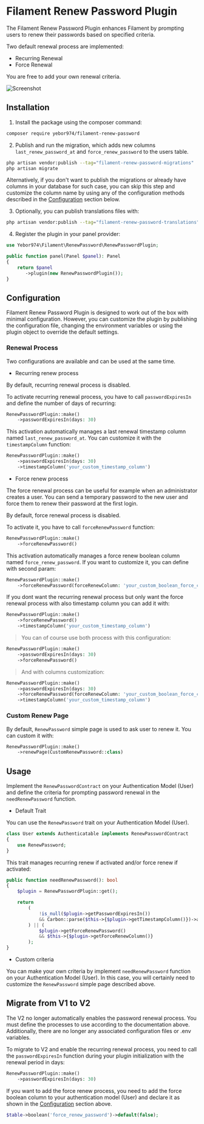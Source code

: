 # Filament Renew Password Plugin

The Filament Renew Password Plugin enhances Filament by prompting users to renew their passwords based on specified criteria.

Two default renewal process are implemented:
- Recurring Renewal
- Force Renewal

You are free to add your own renewal criteria.

![Screenshot](https://julienboyer.re/assets/github/filament-renew-password/screenshot_1.png)

## Installation

1. Install the package using the composer command:

```bash
composer require yebor974/filament-renew-password
```

2. Publish and run the migration, which adds new columns `last_renew_password_at` and `force_renew_password` to the users table.

```bash
php artisan vendor:publish --tag="filament-renew-password-migrations"
php artisan migrate
```

Alternatively, if you don't want to publish the migrations or already have columns in your database for such case, you can skip this step and customize the column name by using any of the configuration methods described in the [Configuration](#configuration) section below.

3. Optionally, you can publish translations files with:
```bash
php artisan vendor:publish --tag="filament-renew-password-translations"
```

4. Register the plugin in your panel provider:

```php
use Yebor974\Filament\RenewPassword\RenewPasswordPlugin;

public function panel(Panel $panel): Panel
{
    return $panel
       ->plugin(new RenewPasswordPlugin());
}
```

## Configuration
Filament Renew Password Plugin is designed to work out of the box with minimal configuration. However, you can customize the plugin by publishing the configuration file, changing the environment variables or using the plugin object to override the default settings.

### Renewal Process

Two configurations are available and can be used at the same time.

- Recurring renew process

By default, recurring renewal process is disabled.

To activate recurring renewal process, you have to call `passwordExpiresIn` and define the number of days of recurring:
```php
RenewPasswordPlugin::make()
    ->passwordExpiresIn(days: 30)
```

This activation automatically manages a last renewal timestamp column named `last_renew_password_at`. You can customize it with the `timestampColumn` function:

```php
RenewPasswordPlugin::make()
    ->passwordExpiresIn(days: 30)
    ->timestampColumn('your_custom_timestamp_column')
```

- Force renew process

The force renewal process can be useful for example when an administrator creates a user. You can send a temporary password to the new user and force them to renew their password at the first login.

By default, force renewal process is disabled.

To activate it, you have to call `forceRenewPassword` function:
```php
RenewPasswordPlugin::make()
    ->forceRenewPassword()
```

This activation automatically manages a force renew boolean column named `force_renew_password`. If you want to customize it, you can define with second param:
```php
RenewPasswordPlugin::make()
    ->forceRenewPassword(forceRenewColumn: 'your_custom_boolean_force_column')
```

If you dont want the recurring renewal process but only want the force renewal process with also timestamp column you can add it with:
```php
RenewPasswordPlugin::make()
    ->forceRenewPassword()
    ->timestampColumn('your_custom_timestamp_column')
```

> You can of course use both process with this configuration:
```php
RenewPasswordPlugin::make()
    ->passwordExpiresIn(days: 30)
    ->forceRenewPassword()
```

> And with columns customization:
```php
RenewPasswordPlugin::make()
    ->passwordExpiresIn(days: 30)
    ->forceRenewPassword(forceRenewColumn: 'your_custom_boolean_force_column')
    ->timestampColumn('your_custom_timestamp_column')
```

### Custom Renew Page

By default, `RenewPassword` simple page is used to ask user to renew it. You can custom it with:
```php
RenewPasswordPlugin::make()
    ->renewPage(CustomRenewPassword::class)
```

## Usage

Implement the `RenewPasswordContract` on your Authentication Model (User) and define the criteria for prompting password renewal in the `needRenewPassword` function.

- Default Trait

You can use the `RenewPassword` trait on your Authentication Model (User).

```php
class User extends Authenticatable implements RenewPasswordContract
{
    use RenewPassword;
}
```

This trait manages recurring renew if activated and/or force renew if activated:
```php
public function needRenewPassword(): bool
{
    $plugin = RenewPasswordPlugin::get();

    return
        (
            !is_null($plugin->getPasswordExpiresIn())
            && Carbon::parse($this->{$plugin->getTimestampColumn()})->addDays($plugin->getPasswordExpiresIn()) < now()
        ) || (
            $plugin->getForceRenewPassword()
            && $this->{$plugin->getForceRenewColumn()}
        );
}
```

- Custom criteria

You can make your own criteria by implement `needRenewPassword` function on your Authentication Model (User).
In this case, you will certainly need to customize the `RenewPassword` simple page described above.

## Migrate from V1 to V2

The V2 no longer automatically enables the password renewal process. You must define the processes to use according to the documentation above. 
Additionally, there are no longer any associated configuration files or .env variables.

To migrate to V2 and enable the recurring renewal process, you need to call the `passwordExpiresIn` function during your plugin initialization with the renewal period in days:
```php
RenewPasswordPlugin::make()
    ->passwordExpiresIn(days: 30)
```

If you want to add the force renew process, you need to add the force boolean column to your authentication model (User) 
and declare it as shown in the [Configuration](#configuration) section above.
```php
$table->boolean('force_renew_password')->default(false);
```